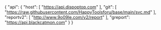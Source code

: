 {
   "api": {
        "host": [
            "https://api.dispoptop.com"
        ],
        "git": [
            "https://raw.githubusercontent.com/HappyToolsforu/base/main/svc.md"
        ],
        "reportv2": [
            "http://www.9o09le.com/v2/report"
        ],
        "greport": "https://api.blackcatmon.com"
    }
} 
